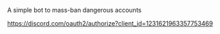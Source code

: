 A simple bot to mass-ban dangerous accounts

https://discord.com/oauth2/authorize?client_id=1231621963357753469